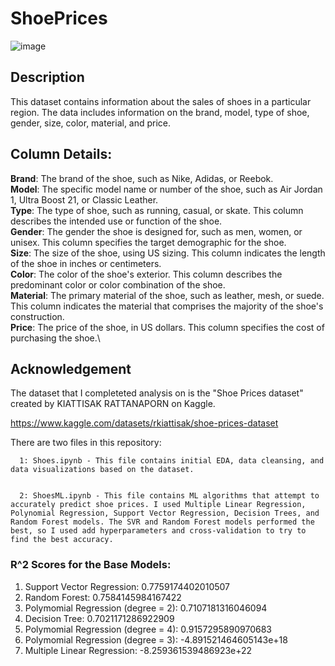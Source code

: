 # ShoePrices
![image](https://github.com/masonlonoff/ShoePrices/assets/117112918/f95c8965-c707-4e7e-a1e9-417a872f542f)


## Description
This dataset contains information about the sales of shoes in a particular region. The data includes information on the brand, model, type of shoe, gender, size, color, material, and price.

## Column Details:

**Brand**: The brand of the shoe, such as Nike, Adidas, or Reebok.\
**Model**: The specific model name or number of the shoe, such as Air Jordan 1, Ultra Boost 21, or Classic Leather.\
**Type**: The type of shoe, such as running, casual, or skate. This column describes the intended use or function of the shoe.\
**Gender**: The gender the shoe is designed for, such as men, women, or unisex. This column specifies the target demographic for the shoe.\
**Size**: The size of the shoe, using US sizing. This column indicates the length of the shoe in inches or centimeters.\
**Color**: The color of the shoe's exterior. This column describes the predominant color or color combination of the shoe.\
**Material**: The primary material of the shoe, such as leather, mesh, or suede. This column indicates the material that comprises the majority of the shoe's construction.\
**Price**: The price of the shoe, in US dollars. This column specifies the cost of purchasing the shoe.\

## Acknowledgement
The dataset that I completeted analysis on is the "Shoe Prices dataset" created by KIATTISAK RATTANAPORN on Kaggle.

https://www.kaggle.com/datasets/rkiattisak/shoe-prices-dataset

There are two files in this repository:

      1: Shoes.ipynb - This file contains initial EDA, data cleansing, and data visualizations based on the dataset.
      
      
      2: ShoesML.ipynb - This file contains ML algorithms that attempt to accurately predict shoe prices. I used Multiple Linear Regression, Polynomial Regression, Support Vector Regression, Decision Trees, and Random Forest models. The SVR and Random Forest models performed the best, so I used add hyperparameters and cross-validation to try to find the best accuracy.     
      
      
      

      
### R^2 Scores for the Base Models:
1) Support Vector Regression: 0.7759174402010507
2) Random Forest: 0.7584145984167422
3) Polymomial Regression (degree = 2): 0.7107181316046094
4) Decision Tree: 0.7021171286922909
5) Polymomial Regression (degree = 4): 0.9157295890970683
6) Polymomial Regression (degree = 3): -4.891521464605143e+18
7) Multiple Linear Regression: -8.259361539486923e+22
